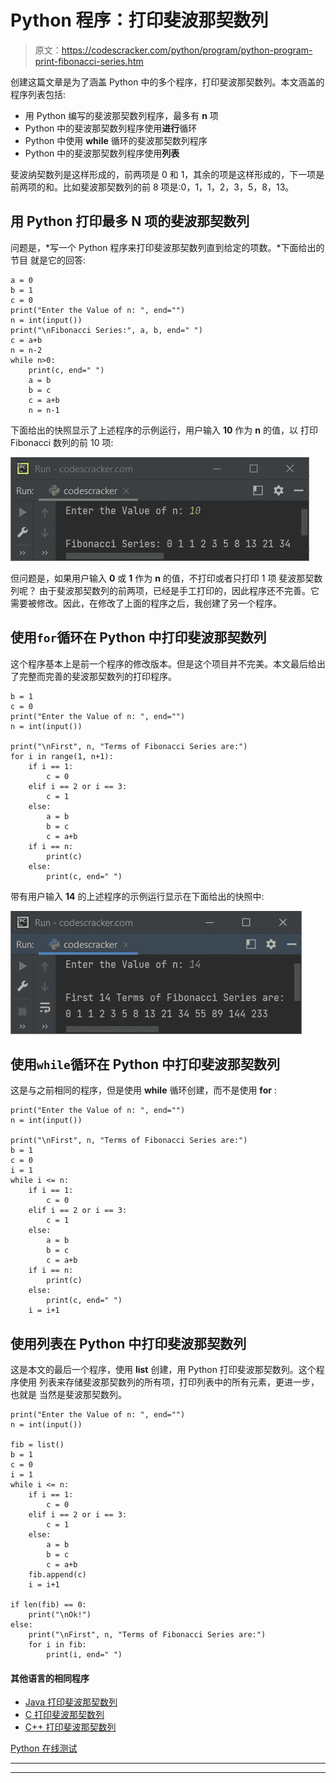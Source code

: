 # Python 程序：打印斐波那契数列

> 原文：<https://codescracker.com/python/program/python-program-print-fibonacci-series.htm>

创建这篇文章是为了涵盖 Python 中的多个程序，打印斐波那契数列。本文涵盖的程序列表包括:

*   用 Python 编写的斐波那契数列程序，最多有 **n** 项
*   Python 中的斐波那契数列程序使用**进行**循环
*   Python 中使用 **while** 循环的斐波那契数列程序
*   Python 中的斐波那契数列程序使用**列表**

斐波纳契数列是这样形成的，前两项是 0 和 1，其余的项是这样形成的，下一项是前两项的和。比如斐波那契数列的前 8 项是:0，1，1，2，3，5，8，13。

## 用 Python 打印最多 N 项的斐波那契数列

问题是，*写一个 Python 程序来打印斐波那契数列直到给定的项数。*下面给出的节目 就是它的回答:

```
a = 0
b = 1
c = 0
print("Enter the Value of n: ", end="")
n = int(input())
print("\nFibonacci Series:", a, b, end=" ")
c = a+b
n = n-2
while n>0:
    print(c, end=" ")
    a = b
    b = c
    c = a+b
    n = n-1
```

下面给出的快照显示了上述程序的示例运行，用户输入 **10** 作为 **n** 的值，以 打印 Fibonacci 数列的前 10 项:

![python program print Fibonacci series](img/44da14ef6bea06e2c43c04d46cc66cc7.png)

但问题是，如果用户输入 **0** 或 **1** 作为 **n** 的值，不打印或者只打印 1 项 斐波那契数列呢？
由于斐波那契数列的前两项，已经是手工打印的，因此程序还不完善。它需要被修改。因此，在修改了上面的程序之后，我创建了另一个程序。

## 使用`for`循环在 Python 中打印斐波那契数列

这个程序基本上是前一个程序的修改版本。但是这个项目并不完美。本文最后给出了完整而完善的斐波那契数列的打印程序。

```
b = 1
c = 0
print("Enter the Value of n: ", end="")
n = int(input())

print("\nFirst", n, "Terms of Fibonacci Series are:")
for i in range(1, n+1):
    if i == 1:
        c = 0
    elif i == 2 or i == 3:
        c = 1
    else:
        a = b
        b = c
        c = a+b
    if i == n:
        print(c)
    else:
        print(c, end=" ")
```

带有用户输入 **14** 的上述程序的示例运行显示在下面给出的快照中:

![Fibonacci series program in python using for loop](img/af3ffb0041d63cdfeea2168ee81334bf.png)

## 使用`while`循环在 Python 中打印斐波那契数列

这是与之前相同的程序，但是使用 **while** 循环创建，而不是使用 **for** :

```
print("Enter the Value of n: ", end="")
n = int(input())

print("\nFirst", n, "Terms of Fibonacci Series are:")
b = 1
c = 0
i = 1
while i <= n:
    if i == 1:
        c = 0
    elif i == 2 or i == 3:
        c = 1
    else:
        a = b
        b = c
        c = a+b
    if i == n:
        print(c)
    else:
        print(c, end=" ")
    i = i+1
```

## 使用列表在 Python 中打印斐波那契数列

这是本文的最后一个程序，使用 **list** 创建，用 Python 打印斐波那契数列。这个程序使用 列表来存储斐波那契数列的所有项，打印列表中的所有元素，更进一步，也就是 当然是斐波那契数列。

```
print("Enter the Value of n: ", end="")
n = int(input())

fib = list()
b = 1
c = 0
i = 1
while i <= n:
    if i == 1:
        c = 0
    elif i == 2 or i == 3:
        c = 1
    else:
        a = b
        b = c
        c = a+b
    fib.append(c)
    i = i+1

if len(fib) == 0:
    print("\nOk!")
else:
    print("\nFirst", n, "Terms of Fibonacci Series are:")
    for i in fib:
        print(i, end=" ")
```

#### 其他语言的相同程序

*   [Java 打印斐波那契数列](/java/program/java-program-print-fibonacci-series.htm)
*   [C 打印斐波那契数列](/c/program/c-program-print-fabonacci-series.htm)
*   [C++ 打印斐波那契数列](/cpp/program/cpp-program-print-fabonacci-series.htm)

[Python 在线测试](/exam/showtest.php?subid=10)

* * *

* * *